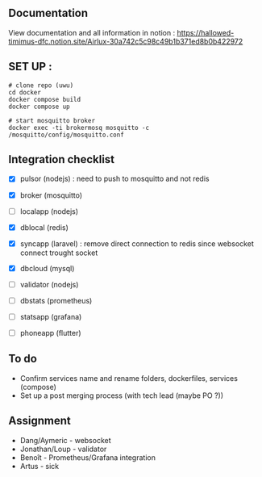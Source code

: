 ## Documentation
View documentation and all information in notion : https://hallowed-timimus-dfc.notion.site/Airlux-30a742c5c98c49b1b371ed8b0b422972


## SET UP :
```
# clone repo (uwu)
cd docker
docker compose build
docker compose up

# start mosquitto broker
docker exec -ti brokermosq mosquitto -c /mosquitto/config/mosquitto.conf
```

## Integration checklist
- [x] pulsor (nodejs) : need to push to mosquitto and not redis
- [x] broker (mosquitto)
- [ ] localapp (nodejs)
- [x] dblocal (redis)
- [x] syncapp (laravel) : remove direct connection to redis since websocket connect trought socket
- [x] dbcloud (mysql)
- [ ] validator (nodejs)
- [ ] dbstats (prometheus)
- [ ] statsapp (grafana)
- [ ] phoneapp (flutter)


## To do
- Confirm services name and rename folders, dockerfiles, services (compose)
- Set up a post merging process (with tech lead (maybe PO ?))


## Assignment
- Dang/Aymeric - websocket
- Jonathan/Loup - validator
- Benoît - Prometheus/Grafana integration
- Artus - sick
